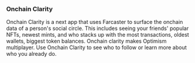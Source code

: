 ### Onchain Clarity

Onchain Clarity is a next app that uses Farcaster to surface the onchain data of a person's social circle. This includes seeing your friends' popular NFTs, newest mints, and who stacks up with the most transactions, oldest wallets, biggest token balances. Onchain clarity makes Optimism multiplayer. Use Onchain Clarity to see who to follow or learn more about who you already do.